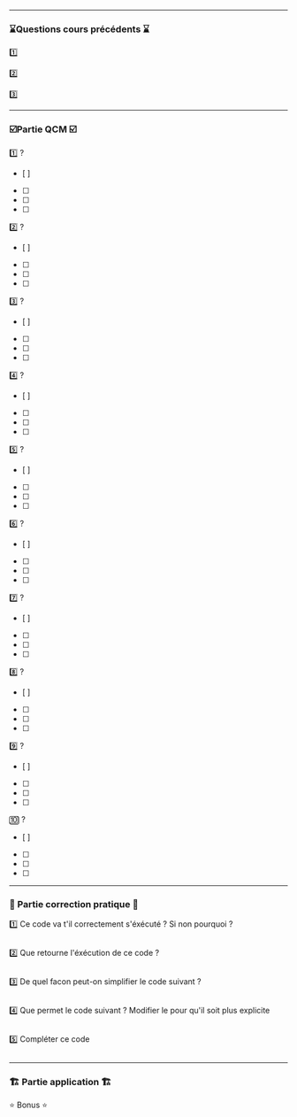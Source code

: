 ----
### ⌛Questions cours précédents ⌛

1️⃣  

2️⃣  

3️⃣   

-----
### ☑️Partie QCM ☑️

1️⃣   ?
- [ ] 
- [ ] 
- [ ] 
- [ ] 

2️⃣  ?
- [ ] 
- [ ]  
- [ ] 
- [ ]  

3️⃣  ?
- [ ] 
- [ ] 
- [ ] 
- [ ] 

4️⃣  ?
- [ ] 
- [ ] 
- [ ] 
- [ ] 

5️⃣  ?
- [ ] 
- [ ] 
- [ ] 
- [ ] 

6️⃣   ?
- [ ] 
 - [ ] 
 - [ ] 
 - [ ] 

7️⃣  ?
- [ ] 
- [ ]  
- [ ] 
- [ ] 

8️⃣  ?
- [ ] 
- [ ] 
- [ ] 
- [ ] 

9️⃣  ?
- [ ] 
- [ ] 
- [ ] 
- [ ] 

🔟  ? 
- [ ] 
- [ ] 
- [ ] 
- [ ] 

----
### 📝 Partie correction pratique 📝

1️⃣ Ce code va t'il correctement s'éxécuté ? Si non pourquoi ?
````
````
2️⃣ Que retourne l'éxécution de ce code ? 
````
````
3️⃣ De quel facon peut-on simplifier le code suivant ?
````
````
4️⃣ Que permet le code suivant ? Modifier le pour qu'il soit plus explicite
````
````
5️⃣ Compléter ce code
````
````

----
### 🏗 Partie application 🏗


⭐ Bonus ⭐